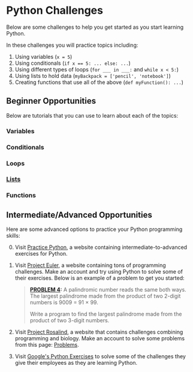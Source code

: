 # Python Challenges
Below are some challenges to help you get started as you start learning Python.

In these challenges you will practice topics including:

1. Using variables (`x = 5`)
2. Using conditionals (`if x == 5: ... else: ...`)
3. Using different types of loops (`for ___ in ___:` and `while x < 5:`)
4. Using lists to hold data (`myBackpack = ['pencil', 'notebook']`)
5. Creating functions that use all of the above (`def myFunction(): ...`)

## Beginner Opportunities
Below are tutorials that you can use to learn about each of the topics:

### Variables

### Conditionals

### Loops

### [Lists](https://github.com/carlshan/intro_to_computer_programming/blob/master/Lists/Lists_Tutorial.md)

### Functions

## Intermediate/Advanced Opportunities
Here are some advanced options to practice your Python programming skills:

0. Visit [Practice Python](https://www.practicepython.org/), a website containing intermediate-to-advanced exercises for Python.

1. Visit [Project Euler](https://projecteuler.net), a website containing tons of programming challenges. Make an account and try using Python to solve some of their exercises. Below is an example of a problem to get you started:
    > **[PROBLEM 4](https://projecteuler.net/problem=4):** A palindromic number reads the same both ways. The largest palindrome made from the product of two 2-digit numbers is 9009 = 91 × 99.
    > 
    > Write a program to find the largest palindrome made from the product of two 3-digit numbers.
    
    
2. Visit [Project Rosalind](http://rosalind.info/problems/locations/), a website that contains challenges combining programming and biology. Make an account to solve some problems from this page: [Problems](http://rosalind.info/problems/list-view/).


3. Visit [Google's Python Exercises](https://developers.google.com/edu/python/exercises/basic) to solve some of the challenges they give their employees as they are learning Python.